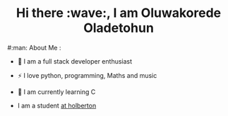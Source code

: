<h1 align="center">Hi there :wave:, I am Oluwakorede Oladetohun</h1>
#:man: About Me :

- :speech_balloon: I am a full stack developer enthusiast

- :zap: I love python, programming, Maths and music

- :notebook: I am currently learning C

- I am a student <a href="https://github.com/holbertonschool" target="blank">at holberton</a>
